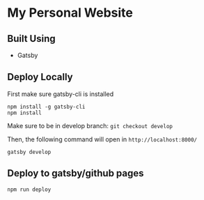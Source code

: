# My Personal Website

## Built Using
* Gatsby

## Deploy Locally
First make sure gatsby-cli is installed
```
npm install -g gatsby-cli
npm install
```

Make sure to be in develop branch:
`
git checkout develop
`


Then, the following command will open in `http://localhost:8000/`
```
gatsby develop
```

## Deploy to gatsby/github pages
```
npm run deploy
```
